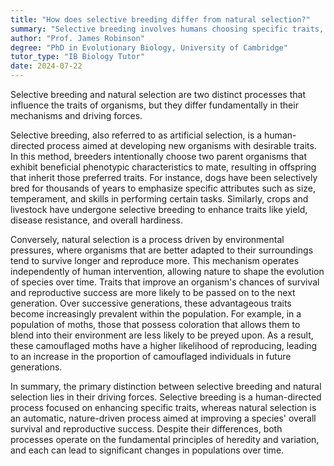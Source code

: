 ```yaml
---
title: "How does selective breeding differ from natural selection?"
summary: "Selective breeding involves humans choosing specific traits, whereas natural selection is driven by nature, focusing on survival and reproduction."
author: "Prof. James Robinson"
degree: "PhD in Evolutionary Biology, University of Cambridge"
tutor_type: "IB Biology Tutor"
date: 2024-07-22
---
```


Selective breeding and natural selection are two distinct processes that influence the traits of organisms, but they differ fundamentally in their mechanisms and driving forces.

Selective breeding, also referred to as artificial selection, is a human-directed process aimed at developing new organisms with desirable traits. In this method, breeders intentionally choose two parent organisms that exhibit beneficial phenotypic characteristics to mate, resulting in offspring that inherit those preferred traits. For instance, dogs have been selectively bred for thousands of years to emphasize specific attributes such as size, temperament, and skills in performing certain tasks. Similarly, crops and livestock have undergone selective breeding to enhance traits like yield, disease resistance, and overall hardiness.

Conversely, natural selection is a process driven by environmental pressures, where organisms that are better adapted to their surroundings tend to survive longer and reproduce more. This mechanism operates independently of human intervention, allowing nature to shape the evolution of species over time. Traits that improve an organism's chances of survival and reproductive success are more likely to be passed on to the next generation. Over successive generations, these advantageous traits become increasingly prevalent within the population. For example, in a population of moths, those that possess coloration that allows them to blend into their environment are less likely to be preyed upon. As a result, these camouflaged moths have a higher likelihood of reproducing, leading to an increase in the proportion of camouflaged individuals in future generations.

In summary, the primary distinction between selective breeding and natural selection lies in their driving forces. Selective breeding is a human-directed process focused on enhancing specific traits, whereas natural selection is an automatic, nature-driven process aimed at improving a species' overall survival and reproductive success. Despite their differences, both processes operate on the fundamental principles of heredity and variation, and each can lead to significant changes in populations over time.
    